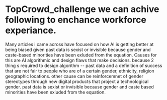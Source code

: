 # TopCrowd_challenge we can achive following to enchance workforce experiance. 
Many articles i came across have focused on how AI is getting better at being biased given past data is sexist or invisible because gender and caste-based minorities have been exluded from the equation.
Causes for this are AI algorithmic and design flaws that make decisions. because 2 thing s required to design algorithm -- past data and a definition of success that are not fair to people who are of a certain gender, ethnicity, religion geographic locations. other cause can be reinforcemnet of gender stereotypes through new digital products that project a technological gender. past data is sexist or invisible because gender and caste based minorities have been exluded from the equation.

